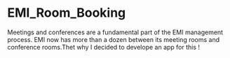 # EMI_Room_Booking
Meetings and conferences are a fundamental part of the EMI management process. EMI now has more than a dozen between its meeting rooms and conference rooms.Thet why I decided to develope an app for this !
